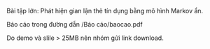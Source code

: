 Bài tập lớn: Phát hiện gian lận thẻ tín dụng bằng mô hình Markov ẩn.

Báo cáo trong đường dẫn /Báo cáo/baocao.pdf


Do demo và slile > 25MB nên nhóm gửi link download.
